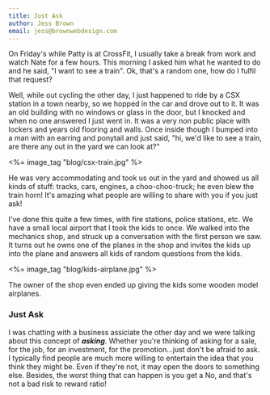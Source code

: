 ```yaml
---
title: Just Ask
author: Jess Brown
email: jess@brownwebdesign.com
---
```


On Friday's while Patty is at CrossFit, I usually take a break from work
and watch Nate for a few hours. This morning I asked him what he wanted
to do and he said, "I want to see a train". Ok, that's a random one, how
do I fulfil that request?

Well, while out cycling the other day, I just happened to ride by a CSX
station in a town nearby, so we hopped in the car and drove out to it.
It was an old building with no windows or glass in the door, but I
knocked and when no one answered I just went in. It was a very non
public place with lockers and years old flooring and walls. Once inside
though I bumped into a man with an earring and ponytail and just said,
"hi, we'd like to see a train, are there any out in the yard we can look
at?"

<%= image_tag "blog/csx-train.jpg" %>

He was very accommodating and took us out in the yard and showed us all
kinds of stuff: tracks, cars, engines, a choo-choo-truck; he even blew
the train horn! It's amazing what people are willing to share
with you if you just ask!

I've done this quite a few times, with fire stations, police stations,
etc. We have a small local airport that I took the kids to once. We
walked into the mechanics shop, and struck up a conversation with the
first person we saw. It turns out he owns one of the planes in the shop
and invites the kids up into the plane and answers all kids of random
questions from the kids.

<%= image_tag "blog/kids-airplane.jpg" %>

The owner of the shop even ended up giving the kids some wooden model
airplanes. 

### Just Ask

I was chatting with a business assiciate the other day and we were
talking about this concept of ***asking***. Whether you're thinking of
asking for a sale, for the job, for an investment, for the
promotion...just don't be afraid to ask. I typically find people are
much more willing to entertain the idea that you think they might be.
Even if they're not, it may open the doors to something else. Besides,
the worst thing that can happen is you get a No, and that's not a bad risk
to reward ratio!
